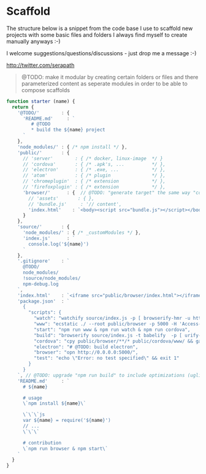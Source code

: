 # Scaffold
The structure below is a snippet from the code base I use to scaffold
new projects with some basic files and folders I always find myself to
create manually anyways :-)

I welcome suggestions/questions/discussions - just drop me a message :-)

http://twitter.com/serapath

> @TODO: make it modular by creating certain folders or files and there
  parameterized content as seperate modules in order to be able to compose
  scaffolds

```js
function starter (name) {
  return {
    '@TODO/'        : {
      'README.md'     : `
         # @TODO
         * build the ${name} project
      `
    },
    'node_modules/' : { /* npm install */ },
    'public/'       : {
      // 'server'        : { /* docker, linux-image  */ }
      // 'cordova'       : { /* .apk's, ...          */ },
      // 'electron'      : { /* .exe, ...            */ },
      // 'atom'          : { /* plugin               */ },
      // 'chromeplugin'  : { /* extension            */ },
      // 'firefoxplugin' : { /* extension            */ },
      'browser/'      : {  // @TODO: "generate target" the same way "cordova" or "electron" and others in public/ are generated
        // 'assets'       : { },
        // 'bundle.js'     : '// content',
        'index.html'    : `<body><script src="bundle.js"></script></body>`,
      }
    },
    'source/'       : {
      'node_modules/' : { /* _customModules */ },
      'index.js'      : `
        console.log('${name}')
      `
    },
    '.gitignore'    : `
      @TODO/
      node_modules/
      !source/node_modules/
      npm-debug.log
    `,
    'index.html'    : `<iframe src="public/browser/index.html"></iframe>`, // @TODO iframe loading/initializing "app loader & manager (see gist)"
    'package.json'  : `
      {
        "scripts": {
          "watch": "watchify source/index.js -p [ browserify-hmr -u http://$(my-local-ip):3123 ] -p ghostmodeify -t babelify  -p [ urify-emitter -l 100 -o public/browser -b public/browser ] --it urify -o public/browser/bundle.js -dv",
          "www": "ecstatic ./ --root public/browser -p 5000 -H 'Access-Control-Allow-Origin: *'",
          "start": "npm run www & npm run watch & npm run cordova",
          "build": "browserify source/index.js -t babelify  -p [ urify-emitter -l 100 -o public/browser -b public/browser ] --it urify -o public/browser/bundle.js -dv",
          "cordova": "cpy public/browser/**/* public/cordova/www/ && gaze 'cpy $path public/cordova/www/' 'public/browser/**/*'",
          "electron": "# @TODO: build electron",
          "browser": "opn http://0.0.0.0:5000/",
          "test": "echo \"Error: no test specified\" && exit 1"
        }
      }
    `, // @TODO: upgrade "npm run build" to include optimizations (uglify, ...)
    'README.md'     : `
      # ${name}

      # usage
      \`npm install ${name}\`

      \`\`\`js
      var ${name} = require('${name}')
      // ...
      \`\`\`

      # contribution
      \`npm run browser & npm start\`
    `
  }
}
```
